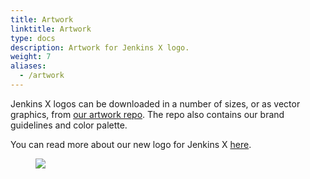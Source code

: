 ```yaml
---
title: Artwork
linktitle: Artwork
type: docs
description: Artwork for Jenkins X logo.
weight: 7
aliases:
  - /artwork
---
```


Jenkins X logos can be downloaded in a number of sizes, or as vector graphics, from [our artwork repo](https://github.com/cdfoundation/artwork/tree/master/jenkinsx). The repo also contains our brand guidelines and color palette.

You can read more about our new logo for Jenkins X [here](https://jenkins-x.io/blog/2019/07/31/new-logo-jenkins-x/).

<figure>
<img src="/news/new-logo-jenkins-x/jenkinsx-stacked-color.png"> 
</figure>

